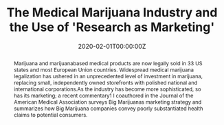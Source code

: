 ---
title: "The Medical Marijuana Industry and the Use of 'Research as Marketing'"

authors:
- "admin"
date: "2020-02-01T00:00:00Z"
altemetric_id: 
doi: "10.2105/AJPH.2019.305477"
venue: "American Journal of Public Health"
publishDate: "2017-01-01T00:00:00Z"
publication_types: ["2"]
abstract: "Marijuana and marijuanabased medical products are now legally sold in 33 US states and most European Union countries. Widespread medical marijuana legalization has ushered in an unprecedented level of investment in marijuana, replacing small, independently owned storefronts with polished national and international corporations.As the industry has become more sophisticated, so has its marketing; a recent commentary1 I coauthored in the Journal of the American Medical Association surveys Big Marijuanas marketing strategy and summarizes how Big Marijuana companies convey poorly substantiated health claims to potential consumers."
summary: "Caputi, T. L. (2020). The Medical Marijuana Industry and the Use of 'Research as Marketing.' American Journal of Public Health, 110(2), 174'175. doi:10.2105/ajph.2019.305477"
tags: 
featured: false
links:
- name: Paper Link
  url: "https://ajph.aphapublications.org/doi/10.2105/AJPH.2019.305477"
url_pdf: "/files/AJPH-2020.pdf"
image:
  focal_point: ""
  preview_only: false
---